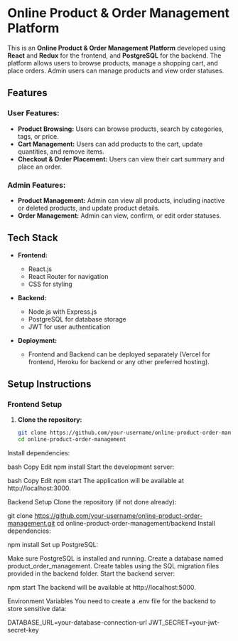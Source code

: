 # Online Product & Order Management Platform

This is an **Online Product & Order Management Platform** developed using **React** and **Redux** for the frontend, and **PostgreSQL** for the backend. The platform allows users to browse products, manage a shopping cart, and place orders. Admin users can manage products and view order statuses.

## Features

### User Features:
- **Product Browsing:** Users can browse products, search by categories, tags, or price.
- **Cart Management:** Users can add products to the cart, update quantities, and remove items.
- **Checkout & Order Placement:** Users can view their cart summary and place an order.
  
### Admin Features:
- **Product Management:** Admin can view all products, including inactive or deleted products, and update product details.
- **Order Management:** Admin can view, confirm, or edit order statuses.

## Tech Stack

- **Frontend:**
  - React.js
  - React Router for navigation
  - CSS for styling
  
- **Backend:**
  - Node.js with Express.js
  - PostgreSQL for database storage
  - JWT for user authentication
  
- **Deployment:**
  - Frontend and Backend can be deployed separately (Vercel for frontend, Heroku for backend or any other preferred hosting).

## Setup Instructions

### Frontend Setup

1. **Clone the repository:**

   ```bash
   git clone https://github.com/your-username/online-product-order-management.git
   cd online-product-order-management
Install dependencies:

bash
Copy
Edit
npm install
Start the development server:

bash
Copy
Edit
npm start
The application will be available at http://localhost:3000.

Backend Setup
Clone the repository (if not done already):


git clone https://github.com/your-username/online-product-order-management.git
cd online-product-order-management/backend
Install dependencies:

npm install
Set up PostgreSQL:

Make sure PostgreSQL is installed and running.
Create a database named product_order_management.
Create tables using the SQL migration files provided in the backend folder.
Start the backend server:

npm start
The backend will be available at http://localhost:5000.

Environment Variables
You need to create a .env file for the backend to store sensitive data:

DATABASE_URL=your-database-connection-url
JWT_SECRET=your-jwt-secret-key

